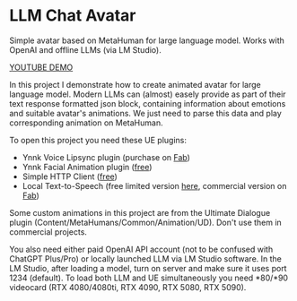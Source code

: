 # LLM Chat Avatar
Simple avatar based on MetaHuman for large language model. Works with OpenAI and offline LLMs (via LM Studio).

[YOUTUBE DEMO](https://www.youtube.com/watch?v=1kAb_JAC3v8)

In this project I demonstrate how to create animated avatar for large language model. Modern LLMs can (almost) easely provide as part of their text response formatted json block, containing information about emotions and suitable avatar's animations. We just need to parse this data and play corresponding animation on MetaHuman.

To open this project you need these UE plugins:

* Ynnk Voice Lipsync plugin (purchase on [Fab](https://www.fab.com/listings/c0c3315b-0d1d-4351-b091-299c437565ba))
* Ynnk Facial Animation plugin ([free](https://vrmocapstudio.com/plugins.html))
* Simple HTTP Client ([free](https://github.com/AntiAnti/SimpleHttpClient-UE5))
* Local Text-to-Speech (free limited version [here](https://github.com/AntiAnti/LocalTTSPlugin), commercial version on [Fab](https://www.fab.com/listings/a96ed5ce-aaf6-48dc-9870-ce856f84e4f3))

Some custom animations in this project are from the Ultimate Dialogue plugin (Content/MetaHumans/Common/Animation/UD). Don't use them in commercial projects.

You also need either paid OpenAI API account (not to be confused with ChatGPT Plus/Pro) or locally launched LLM via LM Studio software. In the LM Studio, after loading a model, turn on server and make sure it uses port 1234 (default). To load both LLM and UE simultaneously you need *80/*90 videocard (RTX 4080/4080ti, RTX 4090, RTX 5080, RTX 5090).
